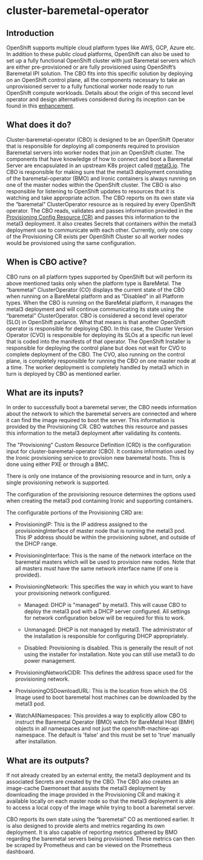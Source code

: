 # cluster-baremetal-operator

## Introduction

OpenShift supports multiple cloud platform types like AWS, GCP, Azure etc. In addition to these public cloud platforms, OpenShift can also be used to
set up a fully functional OpenShift cluster with just Baremetal servers which are either pre-provisioned or are fully provisioned using OpenShift’s
Baremetal IPI solution.
The CBO fits into this specific solution by deploying on an OpenShift control plane, all the components necessary to take an unprovisioned server to
a fully functional worker node ready to run OpenShift compute workloads. Details about the origin of this second level operator and design
alternatives considered during its inception can be found in this [enhancement](https://github.com/openshift/enhancements/blob/master/enhancements/baremetal/an-slo-for-baremetal.md).

## What does it do?

Cluster-baremetal-operator (CBO) is designed to be an OpenShift Operator that is responsible for deploying all components required to provision
Baremetal servers into worker nodes that join an OpenShift cluster.
The components that have knowledge of how to connect and boot a Baremetal Server are encapsulated in an upstream K8s project called [metal3.io](http://metal3.io/). The CBO is responsible for making sure that the metal3 deployment consisting of the baremetal-operator (BMO) and Ironic containers is
always running on one of the master nodes within the OpenShift cluster.
The CBO is also responsible for listening to OpenShift updates to resources that it is watching and take appropriate action. The CBO reports on its
own state via the “baremetal” ClusterOperator resource as is required by every OpenShift operator.
The CBO reads, validates and passes information provided in the [Provisioning Config Resource (CR)](https://github.com/openshift/cluster-baremetal-operator/blob/master/config/crd/bases/metal3.io_provisionings.yaml) and passes this information to the metal3 deployment. It also creates Secrets that
containers within the metal3 deployment use to communicate with each other. Currently, only one copy of the Provisioning CR exists per OpenShift
Cluster so all worker nodes would be provisioned using the same configuration.


## When is CBO active?

CBO runs on all platform types supported by OpenShift but will perform its above mentioned tasks only when the platform type is BareMetal. The
“baremetal” ClusterOperator (CO) displays the current state of the CBO when running on a BareMetal platform and as “Disabled” in all Platform types.
When the CBO is running on the BareMetal platform, it manages the metal3 deployment and will continue communicating its state using the “baremetal”
ClusterOperator.
CBO is considered a second level operator (SLO) in OpenShift parlance. What that means is that another OpenShift operator is responsible for
deploying CBO. In this case, the Cluster Version Operator (CVO) is responsible for deploying its SLOs at a specific run level that is coded into the
manifests of that operator.
The OpenShift Installer is responsible for deploying the control plane but does not wait for CVO to complete deployment of the CBO. The CVO, also
running on the control plane, is completely responsible for running the CBO on one master node at a time. The worker deployment is completely handled
by metal3 which in turn is deployed by CBO as mentioned earlier.

## What are its inputs?

In order to successfully boot a baremetal server, the CBO needs information about the network to which the baremetal servers are connected and where
it can find the image required to boot the server.
This information is provided by the Provisioning CR. CBO watches this resource and passes this information to the metal3 deployment after validating
its contents.

The "Provisioning" Custom Resource Definition (CRD) is the configuration input for cluster-baremetal-operator (CBO).  It contains information used by
the Ironic provisioning service to provision new baremetal hosts.  This is done using either PXE or through a BMC.

There is only one instance of the provisioning resource and in turn, only a single provisioning network is supported.

The configuration of the provisioning resource determines the options used when creating the metal3 pod containing Ironic and supporting containers.

The configurable portions of the Provisioning CRD are:

- ProvisioningIP: This is the IP address assigned to the provisioningInterface of master node that is running the metal3 pod.
This IP address should be within the provisioning subnet, and outside of the DHCP range.

- ProvisioningInterface: This is the name of the network interface on the baremetal masters which will be used to provision new nodes.
Note that all masters must have the same network interface name (if one is provided).

- ProvisioningNetwork: This specifies the way in which you want to have your provisioning network configured.

    - Managed: DHCP is "managed" by metal3.  This will cause CBO to deploy the metal3 pod with a DHCP server configured.
	All settings for network configuration below will be required for this to work.

    - Unmanaged: DHCP is not managed by metal3.  The administrator of the installation is responsible for configuring DHCP appropriately.

    - Disabled: Provisioning is disabled.  This is generally the result of not using the installer for installation.
	Note you can still use metal3 to do power management.

- ProvisioningNetworkCIDR: This defines the address space used for the provisioning network.

- ProvisioningOSDownloadURL: This is the location from which the OS Image used to boot baremetal host machines can be downloaded by the metal3 pod.

- WatchAllNamespaces: This provides a way to explicitly allow CBO to instruct the Baremetal Operator (BMO)  watch for BareMetal Host (BMH) objects in all namespaces
and not just the openshift-machine-api namespace. The default is 'false' and this must be set to 'true' manually after installation.

## What are its outputs?

If not already created by an external entity, the metal3 deployment and its associated Secrets are created by the CBO. The CBO also creates an
image-cache Daemonset that assists the metal3 deployment by downloading the image provided in the Provisioning CR and making it available locally on
each master node so that the metal3 deployment is able to access a local copy of the image while trying to boot a baremetal server.

CBO reports its own state using the “baremetal” CO as mentioned earlier. It is also designed to provide alerts and metrics regarding its own
deployment. It is also capable of reporting metrics gathered by BMO regarding the baremetal servers being provisioned. These metrics can then be
scraped by Prometheus and can be viewed on the Prometheus dashboard.
